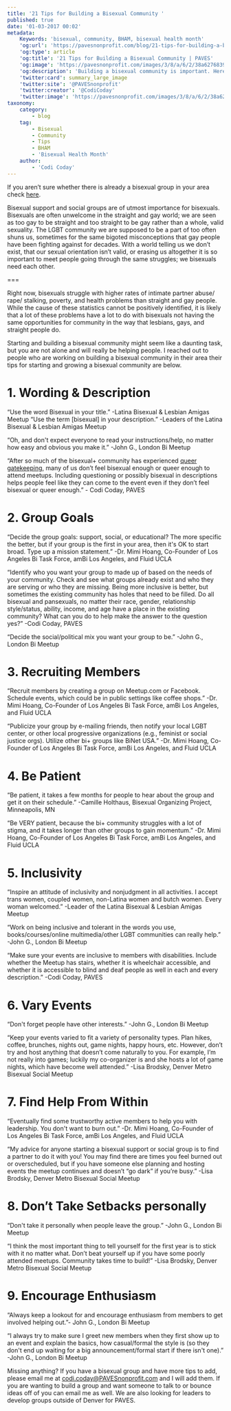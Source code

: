 ```yaml
---
title: '21 Tips for Building a Bisexual Community '
published: true
date: '01-03-2017 00:02'
metadata:
    Keywords: 'bisexual, community, BHAM, bisexual health month'
    'og:url': 'https://pavesnonprofit.com/blog/21-tips-for-building-a-bisexual-community'
    'og:type': article
    'og:title': '21 Tips for Building a Bisexual Community | PAVES'
    'og:image': 'https://pavesnonprofit.com/images/3/8/a/6/2/38a6276839e88dd960d6364ef0db37ac5df3c79b-community.jpeg'
    'og:description': 'Building a bisexual community is important. Here are some tips to help start one.'
    'twitter:card': summary_large_image
    'twitter:site': '@PAVESnonprofit'
    'twitter:creator': '@CodiCoday'
    'twitter:image': 'https://pavesnonprofit.com/images/3/8/a/6/2/38a6276839e88dd960d6364ef0db37ac5df3c79b-community.jpeg'
taxonomy:
    category:
        - blog
    tag:
        - Bisexual
        - Community
        - Tips
        - BHAM
        - 'Bisexual Health Month'
    author:
        - 'Codi Coday'
---
```


If you aren’t sure whether there is already a bisexual group in your area check [here](http://www.binetusa.org/bi-groups-in-the-us). 

Bisexual support and social groups are of utmost importance for bisexuals. Bisexuals are often unwelcome in the straight and gay world; we are seen as too gay to be straight and too straight to be gay rather than a whole, valid sexuality. The LGBT community we are supposed to be a part of too often shuns us, sometimes for the same bigoted misconceptions that gay people have been fighting against for decades. With a world telling us we don’t exist, that our sexual orientation isn’t valid, or erasing us altogether it is so important to meet people going through the same struggles; we bisexuals need each other.

===

Right now, bisexuals struggle with higher rates of intimate partner abuse/ rape/ stalking, poverty, and health problems than straight and gay people. While the cause of these statistics cannot be positively identified, it is likely that a lot of these problems have a lot to do with bisexuals not having the same opportunities for community in the way that lesbians, gays, and straight people do. 

Starting and building a bisexual community might seem like a daunting task, but you are not alone and will really be helping people. I reached out to people who are working on building a bisexual community in their area their tips for starting and growing a bisexual community are below.

# 1. Wording & Description
“Use the word Bisexual in your title.” -Latina Bisexual & Lesbian Amigas Meetup
“Use the term [bisexual] in your description.” -Leaders of the Latina Bisexual & Lesbian Amigas Meetup

“Oh, and don't expect everyone to read your instructions/help, no matter how easy and obvious you make it.” -John G., London Bi Meetup

“After so much of the bisexual+ community has experienced [queer gatekeeping](https://www.theodysseyonline.com/lgbt-gatekeeping), many of us don’t feel bisexual enough or queer enough to attend meetups. Including questioning or possibly bisexual in descriptions helps people feel like they can come to the event even if they don’t feel bisexual or queer enough.” - Codi Coday, PAVES

# 2. Group Goals
“Decide the group goals: support, social, or educational? The more specific the better, but if your group is the first in your area, then it's OK to start broad. Type up a mission statement.” -Dr. Mimi Hoang, Co-Founder of Los Angeles Bi Task Force, amBi Los Angeles, and Fluid UCLA

“Identify who you want your group to made up of based on the needs of your community. Check and see what groups already exist and who they are serving or who they are missing. Being more inclusive is better, but sometimes the existing community has holes that need to be filled. Do all bisexual and pansexuals, no matter their race, gender, relationship style/status, ability, income, and age have a place in the existing community? What can you do to help make the answer to the question yes?” 
-Codi Coday, PAVES

“Decide the social/political mix you want your group to be.” -John G., London Bi Meetup

# 3. Recruiting Members
“Recruit members by creating a group on Meetup.com or Facebook. Schedule events, which could be in public settings like coffee shops.” -Dr. Mimi Hoang, Co-Founder of Los Angeles Bi Task Force, amBi Los Angeles, and Fluid UCLA

“Publicize your group by e-mailing friends, then notify your local LGBT center, or other local progressive organizations (e.g., feminist or social justice orgs). Utilize other bi+ groups like BiNet USA.” -Dr. Mimi Hoang, Co-Founder of Los Angeles Bi Task Force, amBi Los Angeles, and Fluid UCLA

# 4. Be Patient
“Be patient, it takes a few months for people to hear about the group and get it on their schedule.” -Camille Holthaus, Bisexual Organizing Project, Minneapolis, MN

“Be VERY patient, because the bi+ community struggles with a lot of stigma, and it takes longer than other groups to gain momentum.” -Dr. Mimi Hoang, Co-Founder of Los Angeles Bi Task Force, amBi Los Angeles, and Fluid UCLA

# 5. Inclusivity
“Inspire an attitude of inclusivity and nonjudgment in all activities. I accept trans women, coupled women, non-Latina women and butch women. Every woman welcomed.” -Leader of the Latina Bisexual & Lesbian Amigas Meetup

“Work on being inclusive and tolerant in the words you use, books/courses/online multimedia/other LGBT communities can really help.” -John G., London Bi Meetup

“Make sure your events are inclusive to members with disabilities. Include whether the Meetup has stairs, whether it is wheelchair accessible, and whether it is accessible to blind and deaf people as well in each and every description.” -Codi Coday, PAVES 

# 6. Vary Events
“Don't forget people have other interests.” -John G., London Bi Meetup

“Keep your events varied to fit a variety of personality types. Plan hikes, coffee, brunches, nights out, game nights, happy hours, etc. However, don’t try and host anything that doesn’t come naturally to you. For example, I’m not really into games; luckily my co-organizer is and she hosts a lot of game nights, which have become well attended.” -Lisa Brodsky, Denver Metro Bisexual Social Meetup

# 7. Find Help From Within
“Eventually find some trustworthy active members to help you with leadership. You don't want to burn out.” -Dr. Mimi Hoang, Co-Founder of Los Angeles Bi Task Force, amBi Los Angeles, and Fluid UCLA

“My advice for anyone starting a bisexual support or social group is to find a partner to do it with you! You may find there are times you feel burned out or overscheduled, but if you have someone else planning and hosting events the meetup continues and doesn’t “go dark” if you’re busy.” -Lisa Brodsky, Denver Metro Bisexual Social Meetup

# 8. Don’t Take Setbacks personally
“Don't take it personally when people leave the group.” -John G., London Bi Meetup

“I think the most important thing to tell yourself for the first year is to stick with it no matter what. Don’t beat yourself up if you have some poorly attended meetups. Community takes time to build!” -Lisa Brodsky, Denver Metro Bisexual Social Meetup

# 9. Encourage Enthusiasm
“Always keep a lookout for and encourage enthusiasm from members to get involved helping out.”- John G., London Bi Meetup

“I always try to make sure I greet new members when they first show up to an event and explain the basics, how casual/formal the style is (so they don't end up waiting for a big announcement/formal start if there isn't one).” -John G., London Bi Meetup

Missing anything? If you have a bisexual group and have more tips to add, please email me at codi.coday@PAVESnonprofit.com and I will add them. If you are wanting to build a group and want someone to talk to or bounce ideas off of you can email me as well. We are also looking for leaders to develop groups outside of Denver for PAVES. 



